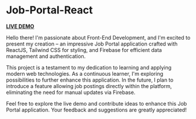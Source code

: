 # Job-Portal-React

**[LIVE DEMO](https://joboardportal.netlify.app/)**

Hello there! I'm passionate about Front-End Development, and I'm excited to present my creation – an impressive Job Portal application crafted with ReactJS, Tailwind CSS for styling, and Firebase for efficient data management and authentication.

This project is a testament to my dedication to learning and applying modern web technologies. As a continuous learner, I'm exploring possibilities to further enhance this application. In the future, I plan to introduce a feature allowing job postings directly within the platform, eliminating the need for manual updates via Firebase.

Feel free to explore the live demo and contribute ideas to enhance this Job Portal application. Your feedback and suggestions are greatly appreciated!
